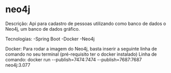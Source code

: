 # neo4j
Descrição: Api para cadastro de pessoas utilizando como banco de dados o Neo4j, um banco de dados gráfico.

Tecnologias: -Spring Boot -Docker -Neo4j

Docker: Para rodar a imagem do Neo4j, basta inserir a seguinte linha de comando no seu terminal (pré-requisito ter o docker instalado) Linha de comando: docker run --publish=7474:7474 --publish=7687:7687 neo4j:3.077
